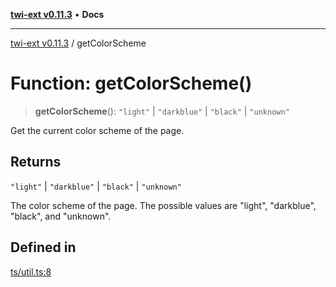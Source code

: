 [**twi-ext v0.11.3**](../README.md) • **Docs**

***

[twi-ext v0.11.3](../README.md) / getColorScheme

# Function: getColorScheme()

> **getColorScheme**(): `"light"` \| `"darkblue"` \| `"black"` \| `"unknown"`

Get the current color scheme of the page.

## Returns

`"light"` \| `"darkblue"` \| `"black"` \| `"unknown"`

The color scheme of the page. The possible values are "light", "darkblue", "black", and "unknown".

## Defined in

[ts/util.ts:8](https://github.com/Robot-Inventor/twi-ext/blob/24fc91677a0d2aa2580a6ad2dc00635bd7cc459b/src/ts/util.ts#L8)
